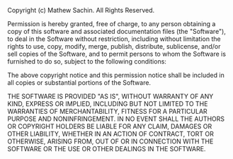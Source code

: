 ﻿Copyright (c) Mathew Sachin. All Rights Reserved.

Permission is hereby granted, free of charge,
 to any person obtaining a copy of this software and associated documentation files (the "Software"),
 to deal in the Software without restriction, 
including without limitation the rights to use, copy, modify, merge, publish, distribute, sublicense,
 and/or sell copies of the Software, and to permit persons to whom the Software is furnished to do so,
 subject to the following conditions:

The above copyright notice and this permission notice shall be included in all copies or substantial portions of the Software.

THE SOFTWARE IS PROVIDED "AS IS", WITHOUT WARRANTY OF ANY KIND, EXPRESS OR IMPLIED,
 INCLUDING BUT NOT LIMITED TO THE WARRANTIES OF MERCHANTABILITY,
 FITNESS FOR A PARTICULAR PURPOSE AND NONINFRINGEMENT.
 IN NO EVENT SHALL THE AUTHORS OR COPYRIGHT HOLDERS BE LIABLE FOR ANY CLAIM,
 DAMAGES OR OTHER LIABILITY, WHETHER IN AN ACTION OF CONTRACT, TORT OR OTHERWISE, 
ARISING FROM, OUT OF OR IN CONNECTION WITH THE SOFTWARE OR THE USE OR OTHER DEALINGS IN THE SOFTWARE.